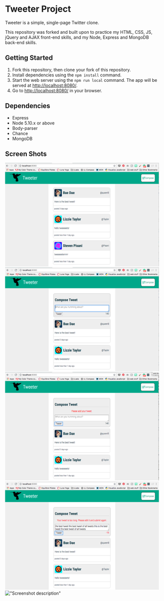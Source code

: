 # Tweeter Project

Tweeter is a simple, single-page Twitter clone.

This repository was forked and built upon to practice my HTML, CSS, JS, jQuery and AJAX front-end skills, and my Node, Express and MongoDB back-end skills.

## Getting Started

1. Fork this repository, then clone your fork of this repository.
2. Install dependencies using the `npm install` command.
3. Start the web server using the `npm run local` command. The app will be served at <http://localhost:8080/>.
4. Go to <http://localhost:8080/> in your browser.

## Dependencies

- Express
- Node 5.10.x or above
- Body-parser
- Chance
- MongoDB

## Screen Shots
!["Tweeter Application on Load"](https://github.com/unleished/tweeter/blob/master/docs/TweeterPage_onLoad.png?raw=true)
!["Compose Button Click shows the Compose Tweet section"](https://github.com/unleished/tweeter/blob/master/docs/TweeterPage_ComposeClick.png?raw=true)
!["Error message if Compose Tweet text box has no input"](https://github.com/unleished/tweeter/blob/master/docs/TweeterPage_EmptyError.png?raw=true)
!["Error message if Tweet has more characters than allowed"](https://github.com/unleished/tweeter/blob/master/docs/TweeterPage_TooManyCharacters.png?raw=true)
!["Screenshot description"](URL)
